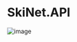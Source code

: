 # SkiNet.API

![image](https://github.com/Peterblr/SkiNet.API/assets/74207879/cf58cfdb-0e54-4ead-a6f3-29ce3040e5d6)
